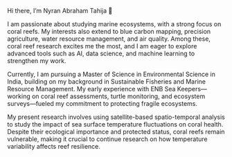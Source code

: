 Hi there, I’m Nyran Abraham Tahija 👋

I am passionate about studying marine ecosystems, with a strong focus on coral reefs. My interests also extend to blue carbon mapping, precision agriculture, water resource management, and air quality. Among these, coral reef research excites me the most, and I am eager to explore advanced tools such as AI, data science, and machine learning to strengthen my work.

Currently, I am pursuing a Master of Science in Environmental Science in India, building on my background in Sustainable Fisheries and Marine Resource Management. My early experience with ENB Sea Keepers—working on coral reef assessments, turtle monitoring, and ecosystem surveys—fueled my commitment to protecting fragile ecosystems.

My present research involves using satellite-based spatio-temporal analysis to study the impact of sea surface temperature fluctuations on coral health. Despite their ecological importance and protected status, coral reefs remain vulnerable, making it crucial to continue research on how temperature variability affects reef resilience.

